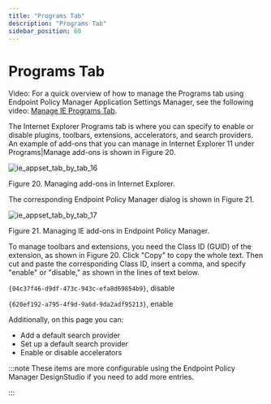 ```yaml
---
title: "Programs Tab"
description: "Programs Tab"
sidebar_position: 60
---
```


# Programs Tab

Video: For a quick overview of how to manage the Programs tab using Endpoint Policy Manager
Application Settings Manager, see the following video:
[Manage IE Programs Tab](/docs/endpointpolicymanager/knowledgebase/applicationmanager/videolearningcenter/internetexplorer/programstab.md).

The Internet Explorer Programs tab is where you can specify to enable or disable plugins, toolbars,
extensions, accelerators, and search providers. An example of add-ons that you can manage in
Internet Explorer 11 under Programs|Manage add-ons is shown in Figure 20.

![ie_appset_tab_by_tab_16](/images/endpointpolicymanager/applicationsettings/preconfigured/internetexplorer/tab/ie_appset_tab_by_tab_16.webp)

Figure 20. Managing add-ons in Internet Explorer.

The corresponding Endpoint Policy Manager dialog is shown in Figure 21.

![ie_appset_tab_by_tab_17](/images/endpointpolicymanager/applicationsettings/preconfigured/internetexplorer/tab/ie_appset_tab_by_tab_17.webp)

Figure 21. Managing IE add-ons in Endpoint Policy Manager.

To manage toolbars and extensions, you need the Class ID (GUID) of the extension, as shown in
Figure 20. Click "Copy" to copy the whole text. Then cut and paste the corresponding Class ID,
insert a comma, and specify "enable" or "disable," as shown in the lines of text below.

`{04c37f46-d9df-473c-943c-efa8d69854b9}`, disable

`{620ef192-a795-4f9d-9a6d-9da2adf95213}`, enable

Additionally, on this page you can:

- Add a default search provider
- Set up a default search provider
- Enable or disable accelerators

:::note
These items are more configurable using the Endpoint Policy Manager DesignStudio if you
need to add more entries.

:::
